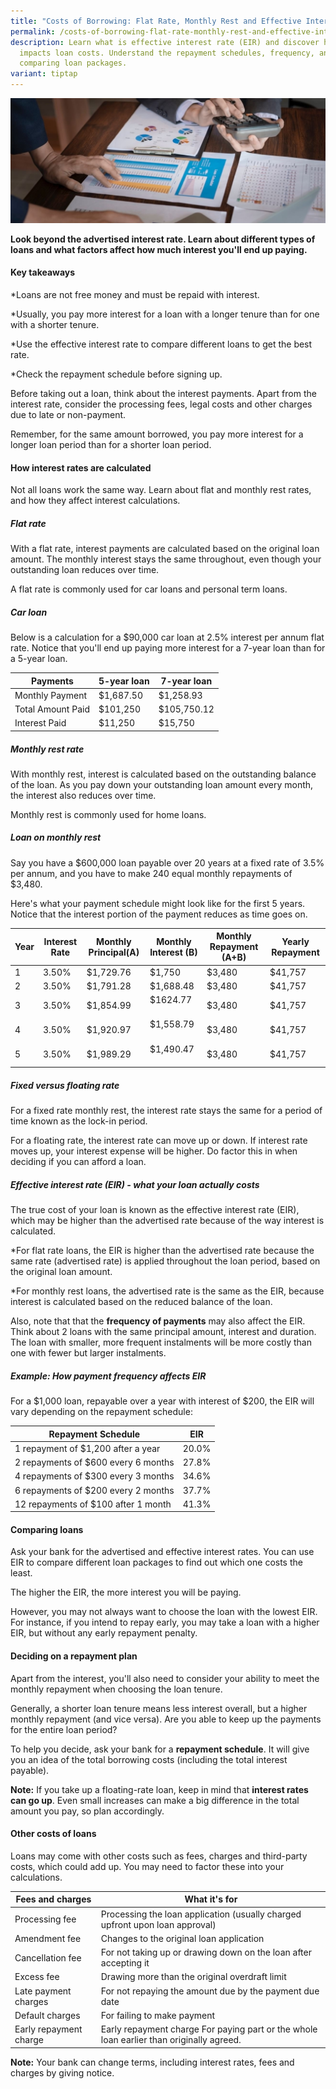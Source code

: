 ```yaml
---
title: "Costs of Borrowing: Flat Rate, Monthly Rest and Effective Interest Rate"
permalink: /costs-of-borrowing-flat-rate-monthly-rest-and-effective-interest-rate/
description: Learn what is effective interest rate (EIR) and discover how it
  impacts loan costs. Understand the repayment schedules, frequency, and
  comparing loan packages.
variant: tiptap
---
```

![cost of borrowing](/images/cost%20of%20borrowing.jfif)

**Look beyond the advertised interest rate. Learn about different types of loans and what factors affect how much interest you'll end up paying.**

#### Key takeaways
*Loans are not free money and must be repaid with interest.

*Usually, you pay more interest for a loan with a longer tenure than for one with a shorter tenure.

*Use the effective interest rate to compare different loans to get the best rate.

*Check the repayment schedule before signing up.

Before taking out a loan, think about the interest payments. Apart from the interest rate, consider the processing fees, legal costs and other charges due to late or non-payment.

Remember, for the same amount borrowed, you pay more interest for a longer loan period than for a shorter loan period.

#### How interest rates are calculated
Not all loans work the same way. Learn about flat and monthly rest rates, and how they affect interest calculations.

##### Flat rate
With a flat rate, interest payments are calculated based on the original loan amount. The monthly interest stays the same throughout, even though your outstanding loan reduces over time.

A flat rate is commonly used for car loans and personal term loans.

##### Car loan
Below is a calculation for a $90,000 car loan at 2.5% interest per annum flat rate. Notice that you'll end up paying more interest for a 7-year loan than for a 5-year loan.


| Payments |5-year loan| 7-year loan |
| -------- | -------- | -------- |
| Monthly Payment    | $1,687.50     | $1,258.93    |
| Total Amount Paid    | $101,250     | $105,750.12    |
| Interest Paid    | $11,250     | $15,750   |


##### Monthly rest rate
With monthly rest, interest is calculated based on the outstanding balance of the loan. As you pay down your outstanding loan amount every month, the interest also reduces over time.

Monthly rest is commonly used for home loans.

##### Loan on monthly rest
Say you have a $600,000 loan payable over 20 years at a fixed rate of 3.5% per annum, and you have to make 240 equal monthly repayments of $3,480.

Here's what your payment schedule might look like for the first 5 years. Notice that the interest portion of the payment reduces as time goes on.



| Year | Interest Rate| Monthly Principal(A) | Monthly Interest (B) | Monthly Repayment (A+B)| Yearly Repayment |
| -------- | -------- | -------- | -------- | -------- | -------- |
| 1     | 3.50%     | $1,729.76    | $1,750     | $3,480| $41,757
| 2     | 3.50%    | $1,791.28   | $1,688.48     |$3,480| $41,757
| 3    | 3.50% | $1,854.99  | $1624.77     |$3,480| $41,757
| 4   | 3.50%| $1,920.97     | $1,558.79     |$3,480| $41,757
| 5    | 3.50%| $1,989.29   | $1,490.47     |$3,480| $41,757


#####  Fixed versus  floating rate
For a fixed rate monthly rest, the interest rate stays the same for a period of time known as the lock-in period.

For a floating rate, the interest rate can move up or down. If interest rate moves up, your interest expense will be higher. Do factor this in when deciding if you can afford a loan.

##### Effective interest rate (EIR) - what your loan actually costs
The true cost of your loan is known as the effective interest rate (EIR), which may be higher than the advertised rate because of the way interest is calculated.

*For flat rate loans, the EIR is higher than the advertised rate because the same rate (advertised rate) is applied throughout the loan period, based on the original loan amount.

*For monthly rest loans, the advertised rate is the same as the EIR, because interest is calculated based on the reduced balance of the loan.

Also, note that that the **frequency of payments** may also affect the EIR. Think about 2 loans with the same principal amount, interest and duration. The loan with smaller, more frequent instalments will be more costly than one with fewer but larger instalments.

##### Example: How payment frequency affects EIR
For a $1,000 loan, repayable over a year with interest of $200, the EIR will vary depending on the repayment schedule:



| Repayment Schedule | EIR |
| -------- | -------- |
| 1 repayment of $1,200 after a year   | 20.0%    |
| 2 repayments of $600 every 6 months   | 27.8%    |
| 4 repayments of $300 every 3 months   | 34.6%    |
| 6 repayments of $200 every 2 months   | 37.7%    |
| 12 repayments of $100 after 1 month   | 41.3%    |


#### Comparing loans
Ask your bank for the advertised and effective interest rates. You can use EIR to compare different loan packages to find out which one costs the least.

The higher the EIR, the more interest you will be paying.

However, you may not always want to choose the loan with the lowest EIR. For instance, if you intend to repay early, you may take a loan with a higher EIR, but without any early repayment penalty.

#### Deciding on a repayment plan
Apart from the interest, you'll also need to consider your ability to meet the monthly repayment when choosing the loan tenure.

Generally, a shorter loan tenure means less interest overall, but a higher monthly repayment (and vice versa). Are you able to keep up the payments for the entire loan period?

To help you decide, ask your bank for a **repayment schedule**. It will give you an idea of the total borrowing costs (including the total interest payable).

**Note:**
If you take up a floating-rate loan, keep in mind that **interest rates can go up**. Even small increases can make a big difference in the total amount you pay, so plan accordingly.

#### Other costs of loans
Loans may come with other costs such as fees, charges and third-party costs, which could add up. You may need to factor these into your calculations.



| Fees and charges | What it's for|
| -------- | -------- |
| Processing fee    | Processing the loan application (usually charged upfront upon loan approval)   |
| Amendment fee   |Changes to the original loan application |
| Cancellation fee    |	For not taking up or drawing down on the loan after accepting it   |
| Excess fee    | Drawing more than the original overdraft limit  |
| Late payment charges	  | For not repaying the amount due by the payment due date|
| Default charges   | For failing to make payment |
| Early repayment charge  | Early repayment charge	For paying part or the whole loan earlier than originally agreed. |


**Note:**
Your bank can change terms, including interest rates, fees and charges by giving notice.